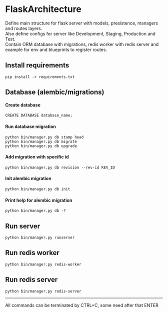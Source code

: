 # FlaskArchitecture
Define main structure for flask server with models, presistence, managers and routes layers.  
Also define configs for server like Development, Staging, Production and Test.  
Contain ORM database with migrations, redis worker with redis server and example for env and blueprints to register routes.  

## Install requirements
```
pip install -r requirements.txt
```

## Database (alembic/migrations)
#### Create database
```
CREATE DATABASE database_name;
```

#### Run database migration
```
python bin/manager.py db stamp head
python bin/manager.py db migrate
python bin/manager.py db upgrade
```

#### Add migration with specific id 
```
python bin/manager.py db revision --rev-id REV_ID
```

#### Init alembic migration
```
python bin/manager.py db init
```

#### Print help for alembic migration 
```
python bin/manager.py db -?
```

## Run server
```
python bin/manager.py runserver
```

## Run redis worker
```
python bin/manager.py redis-worker
```

## Run redis server
```
python bin/manager.py redis-server
```

---
All commands can be terminated by CTRL+C, some need after that ENTER
